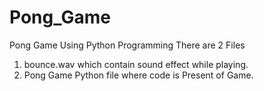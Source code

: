 # Pong_Game
Pong Game Using Python Programming
There are 2 Files
1. bounce.wav which contain sound effect while playing.
2. Pong Game Python file where code is Present of Game.
